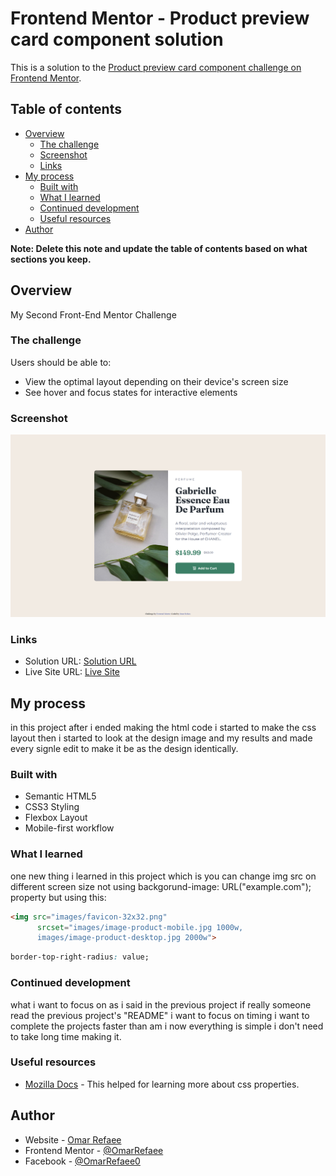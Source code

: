 # Frontend Mentor - Product preview card component solution

This is a solution to the [Product preview card component challenge on Frontend Mentor](https://www.frontendmentor.io/challenges/product-preview-card-component-GO7UmttRfa). 

## Table of contents

- [Overview](#overview)
  - [The challenge](#the-challenge)
  - [Screenshot](#screenshot)
  - [Links](#links)
- [My process](#my-process)
  - [Built with](#built-with)
  - [What I learned](#what-i-learned)
  - [Continued development](#continued-development)
  - [Useful resources](#useful-resources)
- [Author](#author)

**Note: Delete this note and update the table of contents based on what sections you keep.**

## Overview

My Second Front-End Mentor Challenge

### The challenge

Users should be able to:

- View the optimal layout depending on their device's screen size
- See hover and focus states for interactive elements

### Screenshot

![](/design/Screenshot.png)

### Links

- Solution URL: [Solution URL](https://your-solution-url.com)
- Live Site URL: [Live Site](https://your-live-site-url.com)

## My process

in this project after i ended making the html code i started to make the css layout then i started to look at the design image and my results and made every signle edit to make it be as the design identically.

### Built with

- Semantic HTML5
- CSS3 Styling
- Flexbox Layout
- Mobile-first workflow

### What I learned

one new thing i learned in this project which is you can change img src on different screen size not using backgorund-image: URL("example.com"); property but using this:

```html
<img src="images/favicon-32x32.png"
      srcset="images/image-product-mobile.jpg 1000w,
      images/image-product-desktop.jpg 2000w">
```

```css
border-top-right-radius: value;
```

### Continued development

what i want to focus on as i said in the previous project if really someone read the previous project's "README" i want to focus on timing i want to complete the projects faster than am i now everything is simple i don't need to take long time making it.

### Useful resources

- [Mozilla Docs](https://developer.mozilla.org/en-US/docs/Web/CSS) - This helped for learning more about css properties.

## Author

- Website - [Omar Refaee](https://github.com/OmarRefaee)
- Frontend Mentor - [@OmarRefaee](https://www.frontendmentor.io/profile/OmarRefaee)
- Facebook - [@OmarRefaee0](https://www.facebook.com/OmarRefaee0/)